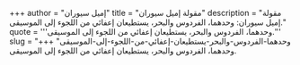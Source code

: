 +++
author = "إميل سيوران"
title = "مقولة إميل سيوران"
description = "مقولة إميل سيوران: وحدهما، الفردوس والبحر، يستطيعان إعفائي من اللجوء إلى الموسيقى."
quote = '''وحدهما، الفردوس والبحر، يستطيعان إعفائي من اللجوء إلى الموسيقى.''' 
slug = "وحدهما-الفردوس-والبحر-يستطيعان-إعفائي-من-اللجوء-إلى-الموسيقى"
+++
وحدهما، الفردوس والبحر، يستطيعان إعفائي من اللجوء إلى الموسيقى.
